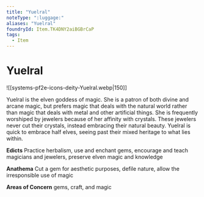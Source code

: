 ```yaml
---
title: "Yuelral"
noteType: ":luggage:"
aliases: "Yuelral"
foundryId: Item.TK4DNY2aiBGBrCaP
tags:
  - Item
---
```


# Yuelral
![[systems-pf2e-icons-deity-Yuelral.webp|150]]

Yuelral is the elven goddess of magic. She is a patron of both divine and arcane magic, but prefers magic that deals with the natural world rather than magic that deals with metal and other artificial things. She is frequently worshiped by jewelers because of her affinity with crystals. These jewelers never cut their crystals, instead embracing their natural beauty. Yuelral is quick to embrace half elves, seeing past their mixed heritage to what lies within.

**Edicts** Practice herbalism, use and enchant gems, encourage and teach magicians and jewelers, preserve elven magic and knowledge

**Anathema** Cut a gem for aesthetic purposes, defile nature, allow the irresponsible use of magic

**Areas of Concern** gems, craft, and magic
